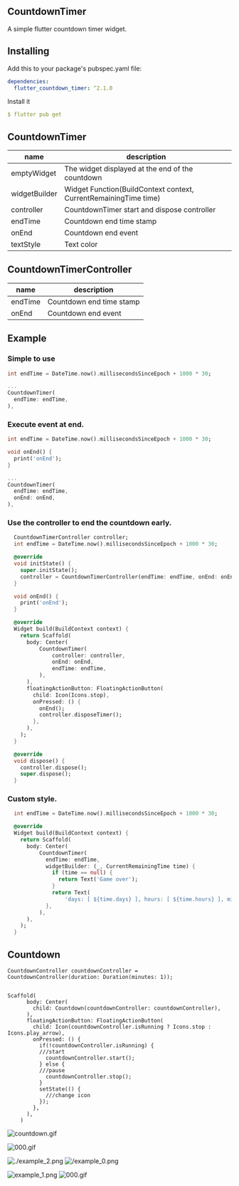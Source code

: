 ## CountdownTimer
A simple flutter countdown timer widget.

## Installing
Add this to your package's pubspec.yaml file:
```yaml
dependencies:
  flutter_countdown_timer: ^2.1.0
```
Install it
```yaml
$ flutter pub get
```
## CountdownTimer
| name                      | description                                                                                                                                                            |
| ------------------------- | ----------------------------------------------------------------- |
| emptyWidget               | The widget displayed at the end of the countdown                  |
| widgetBuilder             | Widget Function(BuildContext context, CurrentRemainingTime time)  |
| controller               | CountdownTimer start and dispose controller                       |
| endTime               | Countdown end time stamp                        |
| onEnd                     | Countdown end event                        |
| textStyle                     | Text color                        |

## CountdownTimerController
| name                      | description                                                                                                                                                            |
| ------------------------- | ----------------------------------------------------------------- |
| endTime                   | Countdown end time stamp                                          |
| onEnd                     | Countdown end event                                               |


## Example
### Simple to use
```dart
int endTime = DateTime.now().millisecondsSinceEpoch + 1000 * 30;

...
CountdownTimer(
  endTime: endTime,
),
```
### Execute event at end.
```dart
int endTime = DateTime.now().millisecondsSinceEpoch + 1000 * 30;

void onEnd() {
  print('onEnd');
}

...
CountdownTimer(
  endTime: endTime,
  onEnd: onEnd,
),
```
### Use the controller to end the countdown early.
```dart
  CountdownTimerController controller;
  int endTime = DateTime.now().millisecondsSinceEpoch + 1000 * 30;

  @override
  void initState() {
    super.initState();
    controller = CountdownTimerController(endTime: endTime, onEnd: onEnd);
  }

  void onEnd() {
    print('onEnd');
  }

  @override
  Widget build(BuildContext context) {
    return Scaffold(
      body: Center(
          CountdownTimer(
              controller: controller,
              onEnd: onEnd,
              endTime: endTime,
          ),
      ),
      floatingActionButton: FloatingActionButton(
        child: Icon(Icons.stop),
        onPressed: () {
          onEnd();
          controller.disposeTimer();
        },
      ),
    );
  }

  @override
  void dispose() {
    controller.dispose();
    super.dispose();
  }
```
### Custom style.
```dart
  int endTime = DateTime.now().millisecondsSinceEpoch + 1000 * 30;

  @override
  Widget build(BuildContext context) {
    return Scaffold(
      body: Center(
          CountdownTimer(
            endTime: endTime,
            widgetBuilder: (_, CurrentRemainingTime time) {
              if (time == null) {
                return Text('Game over');
              }
              return Text(
                  'days: [ ${time.days} ], hours: [ ${time.hours} ], min: [ ${time.min} ], sec: [ ${time.sec} ]');
            },
          ),
      ),
    );
  }
```
## Countdown
```
CountdownController countdownController = CountdownController(duration: Duration(minutes: 1));


Scaffold(
      body: Center(
        child: Countdown(countdownController: countdownController),
      ),
      floatingActionButton: FloatingActionButton(
        child: Icon(countdownController.isRunning ? Icons.stop : Icons.play_arrow),
        onPressed: () {
          if(!countdownController.isRunning) {
          ///start
            countdownController.start();
          } else {
          ///pause
            countdownController.stop();
          }
          setState(() {
            ///change icon
          });
        },
      ),
    )
```
![countdown.gif](https://github.com/wuweijian1997/FlutterCountdownTimer/blob/master/example/countdown.gif)

![000.gif](https://github.com/wuweijian1997/FlutterCountdownTimer/blob/master/001.gif)

![./example_2.png](https://github.com/wuweijian1997/FlutterCountdownTimer/blob/master/example_2.jpg)
![/example_0.png](https://github.com/wuweijian1997/FlutterCountdownTimer/blob/master/example_0.jpg)

![example_1.png](https://github.com/wuweijian1997/FlutterCountdownTimer/blob/master/example_1.jpg)
![000.gif](https://github.com/wuweijian1997/FlutterCountdownTimer/blob/master/000.gif)

